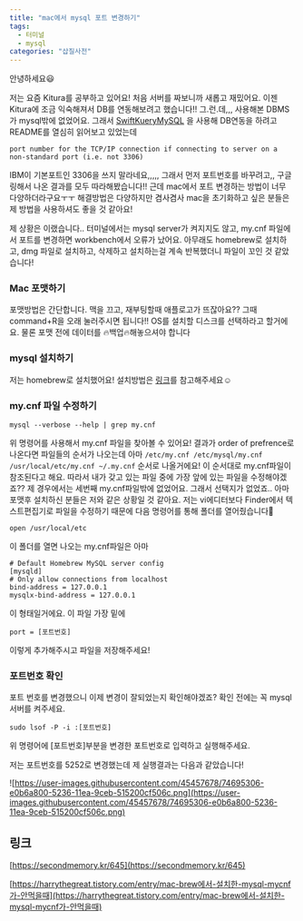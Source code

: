 ```yaml
---
title: "mac에서 mysql 포트 변경하기"
tags:
  - 터미널
  - mysql
categories: "삽질사전"
---
```




안녕하세요😃 

저는 요즘 Kitura를 공부하고 있어요! 처음 서버를 짜보니까 새롭고 재밌어요. 이젠 Kitura에 조금 익숙해져서 DB를 연동해보려고 했습니다!! 그.런.데,,, 사용해본 DBMS가 mysql밖에 없었어요. 그래서 [SwiftKueryMySQL](https://github.com/IBM-Swift/SwiftKueryMySQL) 을 사용해 DB연동을 하려고 README를 열심히 읽어보고 있었는데

`port number for the TCP/IP connection if connecting to server on a non-standard port (i.e. not 3306)`

IBM이 기본포트인 3306을 쓰지 말라네요,,,,, 그래서 먼저 포트번호를 바꾸려고,, 구글링해서 나온 결과를 모두 따라해봤습니다!! 근데 mac에서 포트 변경하는 방법이 너무 다양하더라구요ㅜㅜ 해결방법은 다양하지만 겸사겸사 mac을 초기화하고 싶은 분들은 제 방법을 사용하셔도 좋을 것 같아요!

제 상황은 이랬습니다.. 터미널에서는 mysql server가 켜지지도 않고, my.cnf 파일에서 포트를 변경하면 workbench에서 오류가 났어요.  아무래도 homebrew로 설치하고, dmg 파일로 설치하고, 삭제하고 설치하는걸 계속 반복했더니 파일이 꼬인 것 같았습니다!

### Mac 포맷하기

포맷방법은 간단합니다. 맥을 끄고, 재부팅할때 애플로고가 뜨잖아요?? 그때 command+R을 오래 눌러주시면 됩니다!! OS를 설치할 디스크를 선택하라고 할거에요. 물론 포맷 전에 데이터를 🔥백업🔥해놓으셔야 합니다



### mysql 설치하기

저는 homebrew로 설치했어요! 설치방법은 [링크](https://whitepaek.tistory.com/16)를 참고해주세요☺️



### my.cnf 파일 수정하기

```
mysql --verbose --help | grep my.cnf
```

위 명령어를 사용해서 my.cnf 파일을 찾아볼 수 있어요! 결과가 order of prefrence로 나온다면 파일들의 순서가 나오는데 아마 `/etc/my.cnf /etc/mysql/my.cnf /usr/local/etc/my.cnf ~/.my.cnf` 순서로 나올거에요! 이 순서대로 my.cnf파일이 참조된다고 해요. 따라서 내가 갖고 있는 파일 중에 가장 앞에 있는 파일을 수정해야겠죠?? 제 경우에서는 세번째 my.cnf파일밖에 없었어요. 그래서 선택지가 없었죠.. 아마 포맷후 설치하신 분들은 저와 같은 상황일 것 같아요. 저는 vi에디터보다 Finder에서 텍스트편집기로 파일을 수정하기 때문에 다음 명령어를 통해 폴더를 열어줬습니다🙌

```
open /usr/local/etc
```

이 폴더를 열면 나오는 my.cnf파일은 아마 

```
# Default Homebrew MySQL server config
[mysqld]
# Only allow connections from localhost
bind-address = 127.0.0.1
mysqlx-bind-address = 127.0.0.1
```

이 형태일거에요. 이 파일 가장 밑에 

```
port = [포트번호]
```

이렇게 추가해주시고 파일을 저장해주세요! 



### 포트번호 확인

포트 번호를 변경했으니 이제 변경이 잘되었는지 확인해야겠죠? 확인 전에는 꼭 mysql서버를 켜주세요.

```
sudo lsof -P -i :[포트번호]
```

위 명령어에 [포트번호]부분을 변경한 포트번호로 입력하고 실행해주세요.

저는 포트번호를 5252로 변경했는데 제 실행결과는 다음과 같았습니다! 

![https://user-images.githubusercontent.com/45457678/74695306-e0b6a800-5236-11ea-9ceb-515200cf506c.png](https://user-images.githubusercontent.com/45457678/74695306-e0b6a800-5236-11ea-9ceb-515200cf506c.png)



## 링크

[https://secondmemory.kr/645](https://secondmemory.kr/645)

[https://harrythegreat.tistory.com/entry/mac-brew에서-설치한-mysql-mycnf가-안먹을때](https://harrythegreat.tistory.com/entry/mac-brew에서-설치한-mysql-mycnf가-안먹을때)